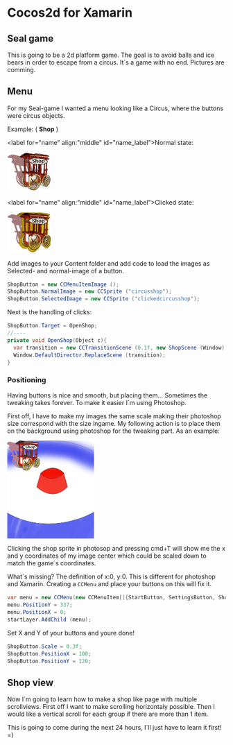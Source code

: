 # Cocos2d for Xamarin

## Seal game

This is going to be a 2d platform game. The goal is to avoid balls and ice bears in order to escape from a circus. It`s a game with no end. Pictures are comming.

## Menu

For my Seal-game I wanted a menu looking like a Circus, where the buttons were circus objects.

Example: ( **Shop** )

<label for="name" align:"middle"  id="name_label">Normal state:</label>

<img align="middle" src="../pages/uploads/images/circusshop.png" alt="Drawing" style="width: 100px;"/>

<label for="name" align:"middle"  id="name_label">Clicked state:</label>

<img  src="../pages/uploads/images/clickedcircusshop.png" alt="Drawing" style="width: 100px;"/>


Add images to your Content folder and add code to load the images as Selected- and normal-image of a button.
```csharp
ShopButton = new CCMenuItemImage ();
ShopButton.NormalImage = new CCSprite ("circusshop");
ShopButton.SelectedImage = new CCSprite ("clickedcircusshop");
```

Next is the handling of clicks:
```csharp
ShopButton.Target = OpenShop;
//----
private void OpenShop(Object c){
  var transition = new CCTransitionScene (0.1f, new ShopScene (Window));
  Window.DefaultDirector.ReplaceScene (transition);
}
```

### Positioning

Having buttons is nice and smooth, but placing them... Sometimes the tweaking takes forever. To make it easier I`m using Photoshop.

First off, I have to make my images the same scale making their photoshop size correspond with the size ingame.
My following action is to place them on the background using photoshop for the tweaking part. As an example:

<img align="middle" src="../pages/uploads/images/circusscetch.jpg" alt="Drawing" style="width: 200px;"/>

Clicking the shop sprite in photosop and pressing cmd+T will show me the x and y coordinates of my image center which could be scaled down to match the game`s coordinates.

What`s missing? The definition of x:0, y:0.
This is different for photoshop and Xamarin. Creating a ``CCMenu`` and place your buttons on this will fix it.

```csharp
var menu = new CCMenu(new CCMenuItem[]{StartButton, SettingsButton, ShopButton});
menu.PositionY = 337;
menu.PositionX = 0;
startLayer.AddChild (menu);
```

Set X and Y of your buttons and youre done!

```csharp
ShopButton.Scale = 0.3f;
ShopButton.PositionX = 100;
ShopButton.PositionY = 120;
```

## Shop view

Now I´m going to learn how to make a shop like page with multiple scrollviews. First off I want to make scrolling horizontaly possible. Then I would like a vertical scroll for each group if there are more than 1 item.

This is going to come during the next 24 hours, I´ll just have to learn it first! =)
